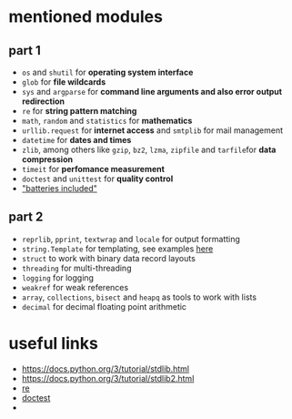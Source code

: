 # mentioned modules

## part 1
- `os` and `shutil` for **operating system interface**
- `glob` for **file wildcards**
- `sys` and `argparse` for **command line arguments and also error output redirection**
- `re` for **string pattern matching**
- `math`, `random` and `statistics` for **mathematics**
- `urllib.request` for **internet access** and `smtplib` for mail management
- `datetime` for **dates and times**
- `zlib`, among others like `gzip`, `bz2`, `lzma`, `zipfile` and `tarfile`for **data compression**
- `timeit` for **perfomance measurement**
- `doctest` and `unittest` for **quality control**
- ["batteries included"](https://docs.python.org/3/tutorial/stdlib.html#batteries-included)

## part 2

- `reprlib`, `pprint`, `textwrap` and `locale` for output formatting
- `string.Template` for templating, see examples [here](https://docs.python.org/3/tutorial/stdlib2.html#templating)
- `struct` to work with binary data record layouts
- `threading` for multi-threading
- `logging` for logging
- `weakref` for weak references
- `array`, `collections`, `bisect` and `heapq` as tools to work with lists
- `decimal` for decimal floating point arithmetic
  
# useful links

- https://docs.python.org/3/tutorial/stdlib.html
- https://docs.python.org/3/tutorial/stdlib2.html
- [re](https://docs.python.org/3/library/re.html#module-re)
- [doctest](https://docs.python.org/3/library/doctest.html#module-doctest)
- 